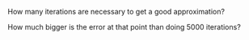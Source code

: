 How many iterations are necessary to get a good approximation?

How much bigger is the error at that point than doing 5000 iterations?